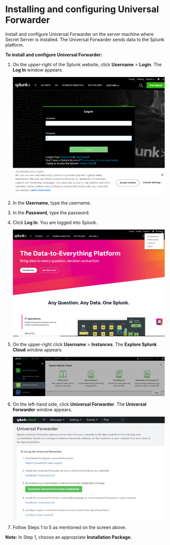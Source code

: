 [title]: # (Installing and configuring Universal Forwarder)
[tags]: # (introduction)
[priority]: # (102)
# Installing and configuring Universal Forwarder

Install and configure Universal Forwarder on the server machine where Secret
Server is installed. The Universal Forwarder sends data to the Splunk platform.

**To install and configure Universal Forwarder:**

1.  On the upper-right of the Splunk website, click **Username** \> **Login**.
    The **Log In** window appears.  
    

    ![](images/56ab3b54a0a22b234d827f0d5d32f75f.png)

2.  In the **Username**, type the username.

3.  In the **Password**, type the password.

4.  Click **Log In**. You are logged into Splunk.  
    

    ![](images/d0e348f8a0eb4f969304c5a89861463d.png)

5.  On the upper-right click **Username** \> **Instances**. The **Explore Splunk
    Cloud** window appears.  
    

    ![](images/fa1d745fea3e796fbd5db0c5293eee4f.png)

6.  On the left-hand side, click **Universal Forwarder**. The **Universal
    Forwarder** window appears.

    ![](images/e4175952698e7c8378a6a3dd16ab97a0.png)

7.  Follow Steps 1 to 5 as mentioned on the screen above.

**Note:** In Step 1, choose an appropriate **Installation Package.**